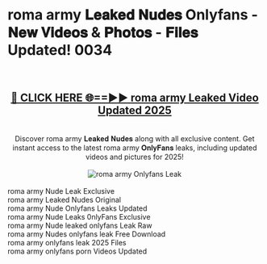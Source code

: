 <h1>roma army 𝐋𝐞𝐚𝐤𝐞𝐝 𝐍𝐮𝐝𝐞𝐬 Onlyfans - 𝐍𝐞𝐰 𝐕𝐢𝐝𝐞𝐨𝐬 & 𝐏𝐡𝐨𝐭𝐨𝐬 - 𝐅𝐢𝐥𝐞𝐬 Updated! 0034</h1>
        <br>
        <div align="center">
        <h2><a href="https://ishortn.ink/bxWkSV7Me" rel="nofollow">🔴 CLICK HERE 🌐==►► <b>roma army Leaked Video Updated 2025</b></a></h2>
        <br>
        Discover roma army 𝐋𝐞𝐚𝐤𝐞𝐝 𝐍𝐮𝐝𝐞𝐬 along with all exclusive content. Get instant access to the latest roma army 𝐎𝐧𝐥𝐲𝐅𝐚𝐧𝐬 leaks, including updated videos and pictures for 2025!
        <br>
        <br>
        <a href="https://ishortn.ink/bxWkSV7Me" rel="nofollow" data-target="animated-image.originalLink">
            <img src="https://i.imgur.com/1EjSzPs.png" alt="roma army Onlyfans Leak" style="max-width: 100%; display: inline-block;" data-target="animated-image.originalImage">
        </a>
        </div>
        <br>
        roma army Nude Leak Exclusive<br>
        roma army Leaked Nudes Original<br>
        roma army Nude Onlyfans Leaks Updated<br>
        roma army Nude Leaks 0nlyFans Exclusive<br>
        roma army Nude leaked onlyfans Leak Raw<br>
        roma army Nudes onlyfans leak Free Download<br>
        roma army onlyfans leak 2025 Files<br>
        roma army onlyfans porn Videos Updated<br>